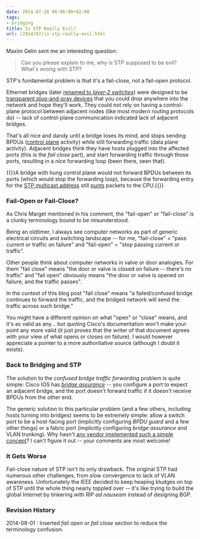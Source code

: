 ```yaml
---
date: 2014-07-28 08:06:00+02:00
tags:
- bridging
title: Is STP Really Evil?
url: /2014/07/is-stp-really-evil.html
---
```

Maxim Gelin sent me an interesting question:

> Can you please explain to me, why is STP supposed to be evil? What\'s wrong with STP?

STP's fundamental problem is that it's a fail-close, not a fail-open protocol.
<!--more-->
Ethernet bridges (later [renamed to *layer-2 switches*](https://blog.ipspace.net/2011/02/how-did-we-ever-get-into-this-switching.html)) were designed to be [transparent plug-and-pray devices](http://blog.ipspace.net/2010/07/bridges-kludge-that-shouldnt-exist.html) that you could drop anywhere into the network and hope they'll work. They could not rely on having a control-plane protocol between adjacent nodes (like most modern routing protocols do) -- lack of control-plane communication indicated lack of adjacent bridges.

That's all nice and dandy until a bridge loses its mind, and stops sending BPDUs ([control plane](https://blog.ipspace.net/2013/08/management-control-and-data-planes-in.html) activity) while still forwarding traffic (data plane activity). Adjacent bridges think they have hosts plugged into the affected ports (this is the *fail close* part), and start forwarding traffic through those ports, resulting in a nice forwarding loop (been there, seen that).

{{<note>}}A bridge with hung control plane would not forward BPDUs between its ports (which would stop the forwarding loop), because the forwarding entry for the [STP multicast address](http://en.wikipedia.org/wiki/Spanning_Tree_Protocol#Bridge_Protocol_Data_Units) still [punts](https://blog.ipspace.net/2013/02/process-fast-and-cef-switching-and.html) packets to the CPU.{{</note>}}

### Fail-Open or Fail-Close?

As Chris Marget mentioned in his comment, the "fail-open" or "fail-close" is a clunky terminology bound to be misunderstood.

Being an oldtimer, I always see computer networks as part of generic electrical circuits and switching landscape -- for me, "fail-close" = "pass current or traffic on failure" and "fail-open" = "stop passing current or traffic".

Other people think about computer networks in valve or door analogies. For them "fail close" means "the door or valve is closed on failure -- there's no traffic" and "fail open" obviously means "the door or valve is opened on failure, and the traffic passes".

In the context of this blog post "fail close" means "a failed/confused bridge continues to forward the traffic, and the bridged network will send the traffic across such bridge."

You might have a different opinion on what "open" or "close" means, and it's as valid as any... but quoting Cisco's documentation won't make your point any more valid (it just proves that the writer of that document agrees with your view of what opens or closes on failure). I would however appreciate a pointer to a more authoritative source (although I doubt it exists).

### Back to Bridging and STP

The solution to the *confused bridge traffic forwarding* problem is quite simple: Cisco IOS has [*bridge assurance*](http://www.netcraftsmen.net/blogs/entry/what-is-bridge-assurance.html) -- you configure a port to expect an adjacent bridge, and the port doesn't forward traffic if it doesn't receive BPDUs from the other end.

The generic solution to this particular problem (and a few others, including hosts turning into bridges) seems to be extremely simple: allow a switch port to be a host-facing port (implicitly configuring *BPDU guard* and a few other things) or a fabric port (implicitly configuring *bridge assurance* and VLAN trunking). Why hasn't [any vendor implemented such a simple concept](https://blog.ipspace.net/2022/02/vtp-insecure.html)? I can't figure it out -- your comments are most welcome!

### It Gets Worse

Fail-close nature of STP isn't its only drawback. The original STP had numerous other challenges, from slow convergence to lack of VLAN awareness. Unfortunately the IEEE decided to keep heaping kludges on top of STP until the whole thing nearly toppled over -- it's like trying to build the global Internet by tinkering with RIP *ad nauseam* instead of designing BGP.

### Revision History

2014-08-01
: Inserted *fail open or fail close* section to reduce the terminology confusion.

